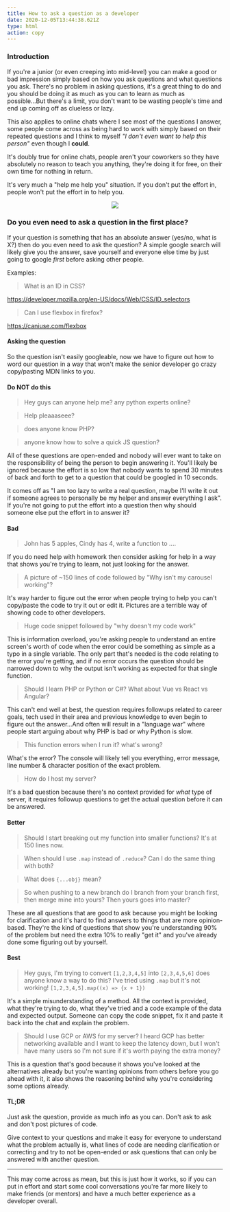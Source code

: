 ```yaml
---
title: How to ask a question as a developer
date: 2020-12-05T13:44:38.621Z
type: html
action: copy
---
```


### Introduction

If you're a junior (or even creeping into mid-level) you can make a good or bad impression simply based on how you ask questions and what questions you ask. There's no problem in asking questions, it's a great thing to do and you should be doing it as much as you can to learn as much as possible...But there's a limit, you don't want to be wasting people's time and end up coming off as clueless or lazy.

This also applies to online chats where I see most of the questions I answer, some people come across as being hard to work with simply based on their repeated questions and I think to myself *"I don't even want to help this person"* even though I **could**. 

It's doubly true for online chats, people aren't your coworkers so they have absolutely no reason to teach you anything, they're doing it for free, on their own time for nothing in return.

It's very much a "help me help you" situation. If you don't put the effort in, people won't put the effort in to help you.

<center>

![](https://media.giphy.com/media/uRb2p09vY8lEs/giphy.gif)

</center>

### Do you even need to ask a question in the first place?
If your question is something that has an absolute answer (yes/no, what is X?) then do you even need to ask the question? A simple google search will likely give you the answer, save yourself and everyone else time by just going to google *first* before asking other people.

Examples:

>What is an ID in CSS? 

https://developer.mozilla.org/en-US/docs/Web/CSS/ID_selectors

>Can I use flexbox in firefox?

https://caniuse.com/flexbox


#### Asking the question

So the question isn't easily googleable, now we have to figure out how to word our question in a way that won't make the senior developer go crazy copy/pasting MDN links to you.

#### Do NOT do this
>Hey guys can anyone help me? any python experts online?

>Help pleaaaseee? 

>does anyone know PHP?

>anyone know how to solve a quick JS question?

All of these questions are open-ended and nobody will ever want to take on the responsibility of being the person to begin answering it. You'll likely be ignored because the effort is so low that nobody wants to spend 30 minutes of back and forth to get to a question that could be googled in 10 seconds.

It comes off as "I am too lazy to write a real question, maybe I'll write it out if someone agrees to personally be my helper and answer everything I ask".  If you're not going to put the effort into a question then why should someone else put the effort in to answer it?

#### Bad

>John has 5 apples, Cindy has 4, write a function to ....

If you do need help with homework then consider asking for help in a way that shows you're trying to learn, not just looking for the answer.


>A picture of ~150 lines of code followed by "Why isn't my carousel working"?

It's way harder to figure out the error when people trying to help you can't copy/paste the code to try it out or edit it. Pictures are a terrible way of showing code to other developers.


>Huge code snippet followed by "why doesn't my code work"

This is information overload, you're asking people to understand an entire screen's worth of code when the error could be something as simple as a typo in a single variable. The only part that's needed is the code relating to the error you're getting, and if no error occurs the question should be narrowed down to why the output isn't working as expected for that single function.

>Should I learn PHP or Python or C#? What about Vue vs React vs Angular?

This can't end well at best, the question requires followups related to career goals, tech used in their area and previous knowledge to even begin to figure out the answer...And often will result in a "language war" where people start arguing about why PHP is bad or why Python is slow.



>This function errors when I run it? what's wrong?

What's the error? The console will likely tell you everything, error message, line number & character position of the exact problem.

>How do I host my server? 

It's a bad question because there's no context provided for *what* type of server, it requires followup questions to get the actual question before it can be answered.


#### Better

>Should I start breaking out my function into smaller functions? It's at 150 lines now.

>When should I use `.map` instead of `.reduce`? Can I do the same thing with both?

>What does `{...obj}` mean?

>So when pushing to a new branch do I branch from your branch first, then merge mine into yours? Then yours goes into master?

These are all questions that are good to ask because you might be looking for clarification and it's hard to find answers to things that are more opinion-based. They're the kind of questions that show you're understanding 90% of the problem but need the extra 10% to really "get it" and you've already done some figuring out by yourself.

#### Best

>Hey guys, I'm trying to convert `[1,2,3,4,5]` into `[2,3,4,5,6]` does anyone know a way to do this? I've tried using `.map` but it's not working! `[1,2,3,4,5].map((x) => {x + 1})`

It's a simple misunderstanding of a method. All the context is provided, what they're trying to do, what they've tried and a code example of the data and expected output. Someone can copy the code snippet, fix it and paste it back into the chat and explain the problem.

>Should I use GCP or AWS for my server? I heard GCP has better networking available and I want to keep the latency down, but I won't have many users so I'm not sure if it's worth paying the extra money?

This is a question that's good because it shows you've looked at the alternatives already but you're wanting opinions from others before you go ahead with it, it also shows the reasoning behind why you're considering some options already.



#### TL;DR

Just ask the question, provide as much info as you can. Don't ask to ask and don't post pictures of code.

Give context to your questions and make it easy for everyone to understand what the problem actually is, what lines of code are needing clarification or correcting and try to not be open-ended or ask questions that can only be answered with another question.

___


This may come across as mean, but this is just how it works, so if you can put in effort and start some cool conversations you're far more likely to make friends (or mentors) and have a much better experience as a developer overall. 